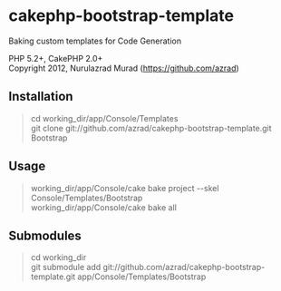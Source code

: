 cakephp-bootstrap-template
==========================

Baking custom templates for Code Generation

PHP 5.2+, CakePHP 2.0+<br />
Copyright 2012, Nurulazrad Murad (https://github.com/azrad)

## Installation
> cd working_dir/app/Console/Templates<br />
> git clone git://github.com/azrad/cakephp-bootstrap-template.git Bootstrap<br />

## Usage
> working_dir/app/Console/cake bake project --skel Console/Templates/Bootstrap<br />
> working_dir/app/Console/cake bake all

## Submodules
> cd working_dir<br />
> git submodule add git://github.com/azrad/cakephp-bootstrap-template.git app/Console/Templates/Bootstrap